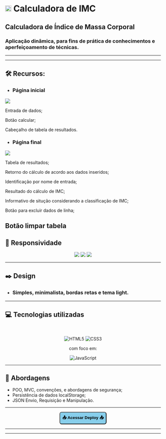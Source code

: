 <h1><span><img src="img/favicon.ico" width="20em"></span> Calculadora de IMC</h1> 

## Calculadora de Índice de Massa Corporal

### Aplicação dinâmica, para fins de prática de conhecimentos e aperfeiçoamento de técnicas.

----
----

## 🛠 Recursos:
- ### Página inicial

![](img/show/init.jpg)

Entrada de dados;

Botão calcular;

Cabeçalho de tabela de resultados.

- ### Página final

![](img/show/final.jpg)

Tabela de resultados;

Retorno do cálculo de acordo aos dados inseridos;

Identificação por nome de entrada;

Resultado do cálculo de IMC;

Informativo de situção considerando a classificação de IMC;

Botão para excluir dados de linha;

Botão limpar tabela
----

## 📲 Responsividade
<div align="center">

![](img/show/mob1.jpg)
![](img/show/mob2.jpg)
![](img/show/mob3.jpg)

</div>

----

## ✒️ Design
- ### Simples, minimalista, bordas retas e tema light.

----

## 💻 Tecnologias utilizadas
<br>
<div align="center">

![HTML5](https://img.shields.io/badge/html5-%23E34F26.svg?style=for-the-badge&logo=html5&logoColor=white) ![CSS3](https://img.shields.io/badge/css3-%231572B6.svg?style=for-the-badge&logo=css3&logoColor=white) 

  com foco em:
  
  ![JavaScript](https://img.shields.io/badge/javascript-%23323330.svg?style=for-the-badge&logo=javascript&logoColor=%23F7DF1E)

</div>

----

## 📖 Abordagens

- POO, MVC, convenções, e abordagens de segurança;
- Persistência de dados localStorage;
- JSON Envio, Requisição e Manipulação.

----

<div align='center'>
<a href="https://raimonesbarros.github.io/Calculadora-de-IMC/"><button style='padding:.5em; background-color:skyblue; border-radius:.5em; font-weight:bold'> 📤 Acessar Deploy 📤 </button> </a>

----
----

